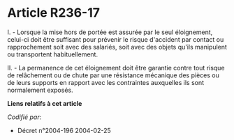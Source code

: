 # Article R236-17

I. - Lorsque la mise hors de portée est assurée par le seul éloignement, celui-ci doit être suffisant pour prévenir le risque
d'accident par contact ou rapprochement soit avec des salariés, soit avec des objets qu'ils manipulent ou transportent
habituellement.

II. - La permanence de cet éloignement doit être garantie contre tout risque de relâchement ou de chute par une résistance
mécanique des pièces ou de leurs supports en rapport avec les contraintes auxquelles ils sont normalement exposés.

**Liens relatifs à cet article**

_Codifié par_:

  - Décret n°2004-196 2004-02-25
